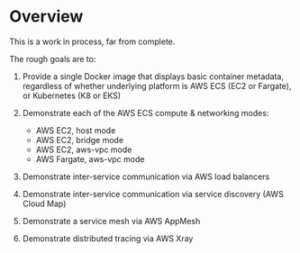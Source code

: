 # Overview

This is a work in process, far from complete. 

The rough goals are to:

1. Provide a single Docker image that displays basic container metadata, regardless of whether underlying platform is AWS ECS (EC2 or Fargate), or Kubernetes (K8 or EKS)

2. Demonstrate each of the AWS ECS compute & networking modes: 
    
    * AWS EC2, host mode
    * AWS EC2, bridge mode
    * AWS EC2, aws-vpc mode
    * AWS Fargate, aws-vpc mode

3. Demonstrate inter-service communication via AWS load balancers

4. Demonstrate inter-service communication via service discovery (AWS Cloud Map)

5. Demonstrate a service mesh via AWS AppMesh

6. Demonstrate distributed tracing via AWS Xray